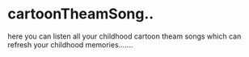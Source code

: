 # cartoonTheamSong..
here you can listen all your childhood cartoon theam songs which can refresh your childhood memories.......
